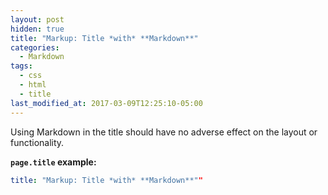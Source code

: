 ```yaml
---
layout: post
hidden: true
title: "Markup: Title *with* **Markdown**"
categories:
  - Markdown
tags:
  - css
  - html
  - title
last_modified_at: 2017-03-09T12:25:10-05:00
---
```


Using Markdown in the title should have no adverse effect on the layout or functionality.

**`page.title` example:**

```yaml
title: "Markup: Title *with* **Markdown**""
```
